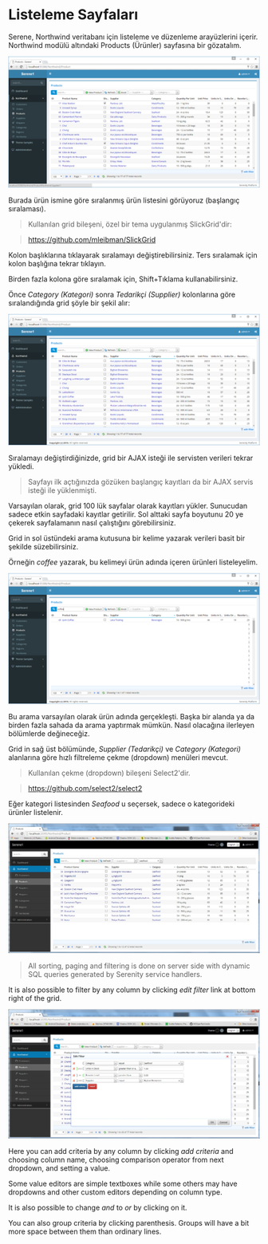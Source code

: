 # Listeleme Sayfaları

Serene, Northwind veritabanı için listeleme ve düzenleme arayüzlerini içerir. Northwind modülü altındaki Products (Ürünler) sayfasına bir gözatalım.

![Ürünler Sayfası](img/products_page_initial.png)

Burada ürün ismine göre sıralanmış ürün listesini görüyoruz (başlangıç sıralaması).

> Kullanılan grid bileşeni, özel bir tema uygulanmış SlickGrid'dir:

> https://github.com/mleibman/SlickGrid

Kolon başlıklarına tıklayarak sıralamayı değiştirebilirsiniz. Ters sıralamak için kolon başlığına tekrar tıklayın.

Birden fazla kolona göre sıralamak için, Shift+Tıklama kullanabilirsiniz.

Önce *Category (Kategori)* sonra *Tedarikçi (Supplier)* kolonlarına göre sıralandığında grid şöyle bir şekil alır:

![Ürünler Kategori Tedarikçi Sıralaması](img/products_category_supplier.png)

Sıralamayı değiştirdiğinizde, grid bir AJAX isteği ile servisten verileri tekrar yükledi.

> Sayfayı ilk açtığınızda gözüken başlangıç kayıtları da bir AJAX servis isteği ile yüklenmişti.

Varsayılan olarak, grid 100 lük sayfalar olarak kayıtları yükler. Sunucudan sadece etkin sayfadaki kayıtlar getirilir. Sol alttaki sayfa boyutunu 20 ye çekerek sayfalamanın nasıl çalıştığını görebilirsiniz.

Grid in sol üstündeki arama kutusuna bir kelime yazarak verileri basit bir şekilde süzebilirsiniz.

Örneğin *coffee* yazarak, bu kelimeyi ürün adında içeren ürünleri listeleyelim.

![Ürünler Coffee Araması](img/products_coffee_search.png)

Bu arama varsayılan olarak ürün adında gerçekleşti. Başka bir alanda ya da birden fazla sahada da arama yaptırmak mümkün. Nasıl olacağına ilerleyen bölümlerde değineceğiz.

Grid in sağ üst bölümünde, *Supplier (Tedarikçi)* ve *Category (Kategori)* alanlarına göre hızlı filtreleme çekme (dropdown) menüleri mevcut.

> Kullanılan çekme (dropdown) bileşeni Select2'dir.

> https://github.com/select2/select2

Eğer kategori listesinden *Seafood* u seçersek, sadece o kategorideki ürünler listelenir.

![Products Seafood](img/products_seafood.jpg)

> All sorting, paging and filtering is done on server side with dynamic SQL queries generated by Serenity service handlers.

It is also possible to filter by any column by clicking *edit filter* link at bottom right of the grid.

![Products Edit Filter](img/products_edit_filter.jpg)

Here you can add criteria by any column by clicking *add criteria* and choosing column name, choosing comparison operator from next dropdown, and setting a value. 

Some value editors are simple textboxes while some others may have dropdowns and other custom editors depending on column type.

It is also possible to change *and* to *or* by clicking on it.

You can also group criteria by clicking parenthesis. Groups will have a bit more space between them than ordinary lines.





